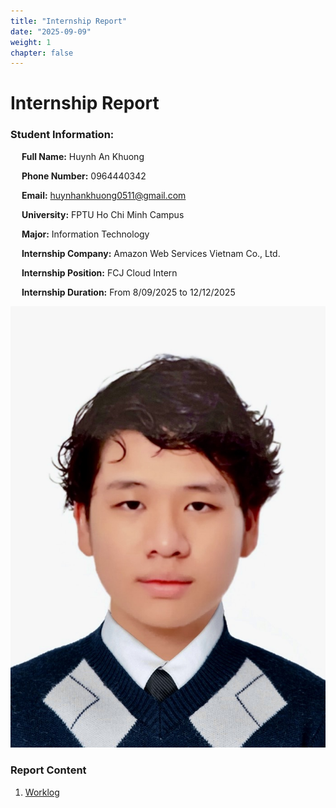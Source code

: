 ```yaml
---
title: "Internship Report"
date: "2025-09-09"
weight: 1
chapter: false
---
```


    
# Internship Report

### Student Information:
&emsp; **Full Name:** Huynh An Khuong

&emsp; **Phone Number:** 0964440342

&emsp; **Email:** huynhankhuong0511@gmail.com

&emsp; **University:** FPTU Ho Chi Minh Campus

&emsp; **Major:** Information Technology

&emsp; **Internship Company:** Amazon Web Services Vietnam Co., Ltd.

&emsp; **Internship Position:** FCJ Cloud Intern

&emsp; **Internship Duration:** From 8/09/2025 to 12/12/2025

![Your profile picture](/images/KhuongAnhThe.jpg)

### Report Content

1.  [Worklog](1-Worklog/)